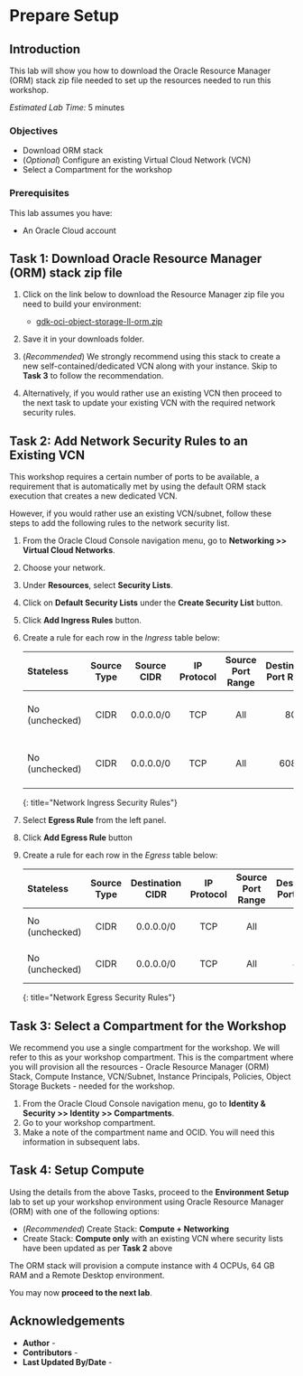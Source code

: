# Prepare Setup

## Introduction

This lab will show you how to download the Oracle Resource Manager (ORM) stack zip file needed to set up the resources needed to run this workshop.

*Estimated Lab Time:* 5 minutes

### Objectives

* Download ORM stack
* (*Optional*) Configure an existing Virtual Cloud Network (VCN)
* Select a Compartment for the workshop

### Prerequisites

This lab assumes you have:

* An Oracle Cloud account

## Task 1: Download Oracle Resource Manager (ORM) stack zip file

1. Click on the link below to download the Resource Manager zip file you need to build your environment:

    * [gdk-oci-object-storage-ll-orm.zip](https://c4u04.objectstorage.us-ashburn-1.oci.customer-oci.com/p/EcTjWk2IuZPZeNnD_fYMcgUhdNDIDA6rt9gaFj_WZMiL7VvxPBNMY60837hu5hga/n/c4u04/b/livelabsfiles/o/oci-library/gdk-oci-object-storage-ll-orm.zip)

2. Save it in your downloads folder.

3. (*Recommended*) We strongly recommend using this stack to create a new self-contained/dedicated VCN along with your instance. Skip to **Task 3** to follow the recommendation.

4. Alternatively, if you would rather use an existing VCN then proceed to the next task to update your existing VCN with the required network security rules.

## Task 2: Add Network Security Rules to an Existing VCN

This workshop requires a certain number of ports to be available, a requirement that is automatically met by using the default ORM stack execution that creates a new dedicated VCN.

However, if you would rather use an existing VCN/subnet, follow these steps to add the following rules to the network security list.

1. From the Oracle Cloud Console navigation menu, go to **Networking >> Virtual Cloud Networks**.
2. Choose your network.
3. Under **Resources**, select **Security Lists**.
4. Click on **Default Security Lists** under the **Create Security List** button.
5. Click **Add Ingress Rules** button.
6. Create a rule for each row in the *Ingress* table below:

    | Stateless      | Source Type | Source CIDR | IP Protocol | Source Port Range | Destination Port Range | Description                |
    | :------------- | :---------: | :---------: | :---------: | :---------------: | :--------------------: | :------------------------- |
    | No (unchecked) |    CIDR     |  0.0.0.0/0  |     TCP     |        All        |           80           | Remote Desktop using noVNC |
    | No (unchecked) |    CIDR     |  0.0.0.0/0  |     TCP     |        All        |          6080          | Remote Desktop using noVNC |
    {: title="Network Ingress Security Rules"}

7. Select **Egress Rule** from the left panel.
8. Click **Add Egress Rule** button
9. Create a rule for each row in the *Egress* table below:

    | Stateless      | Source Type | Destination CIDR | IP Protocol | Source Port Range | Destination Port Range | Description           |
    | :------------- | :---------: | :--------------: | :---------: | :---------------: | :--------------------: | :-------------------- |
    | No (unchecked) |    CIDR     |    0.0.0.0/0     |     TCP     |        All        |           80           | Outbound HTTP access  |
    | No (unchecked) |    CIDR     |    0.0.0.0/0     |     TCP     |        All        |          443           | Outbound HTTPS access |
    {: title="Network Egress Security Rules"}

## Task 3: Select a Compartment for the Workshop

We recommend you use a single compartment for the workshop. We will refer to this as your workshop compartment. This is the compartment where you will provision all the resources - Oracle Resource Manager (ORM) Stack, Compute Instance, VCN/Subnet, Instance Principals, Policies, Object Storage Buckets - needed for the workshop.

1. From the Oracle Cloud Console navigation menu, go to **Identity & Security >> Identity >> Compartments**.
2. Go to your workshop compartment.
3. Make a note of the compartment name and OCID. You will need this information in subsequent labs.

## Task 4: Setup Compute

Using the details from the above Tasks, proceed to the **Environment Setup** lab to set up your workshop environment using Oracle Resource Manager (ORM) with one of the following options:

* (*Recommended*) Create Stack: **Compute + Networking**
* Create Stack: **Compute only** with an existing VCN where security lists have been updated as per **Task 2** above

The ORM stack will provision a compute instance with 4 OCPUs, 64 GB RAM and a Remote Desktop environment.

You may now **proceed to the next lab**.

## Acknowledgements

* **Author** - [](var:author)
* **Contributors** - [](var:contributors)
* **Last Updated By/Date** - [](var:last_updated)
